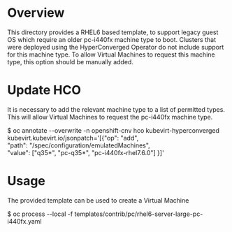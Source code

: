 # Overview

This directory provides a RHEL6 based template, to support legacy guest OS
which require an older pc-i440fx machine type to boot.
Clusters that were deployed using the HyperConverged Operator do not include
support for this machine type. To allow Virtual Machines to request this
machine type, this option should be manually added.

# Update HCO

It is necessary to add the relevant machine type to a list of permitted types.
This will allow Virtual Machines to request the pc-i440fx machine type.

$ oc annotate --overwrite -n openshift-cnv hco kubevirt-hyperconverged \
  kubevirt.kubevirt.io/jsonpatch='[{"op": "add", \
    "path": "/spec/configuration/emulatedMachines", \
    "value": ["q35*", "pc-q35*", "pc-i440fx-rhel7.6.0"] }]'

# Usage

The provided template can be used to create a Virtual Machine

$ oc process --local -f templates/contrib/pc/rhel6-server-large-pc-i440fx.yaml
